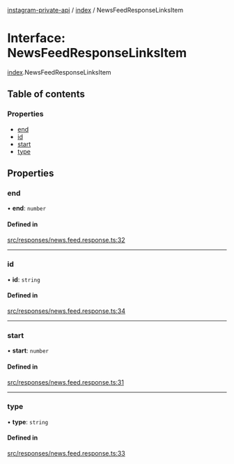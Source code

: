 [instagram-private-api](../../README.md) / [index](../../modules/index.md) / NewsFeedResponseLinksItem

# Interface: NewsFeedResponseLinksItem

[index](../../modules/index.md).NewsFeedResponseLinksItem

## Table of contents

### Properties

- [end](NewsFeedResponseLinksItem.md#end)
- [id](NewsFeedResponseLinksItem.md#id)
- [start](NewsFeedResponseLinksItem.md#start)
- [type](NewsFeedResponseLinksItem.md#type)

## Properties

### end

• **end**: `number`

#### Defined in

[src/responses/news.feed.response.ts:32](https://github.com/Nerixyz/instagram-private-api/blob/0e0721c/src/responses/news.feed.response.ts#L32)

___

### id

• **id**: `string`

#### Defined in

[src/responses/news.feed.response.ts:34](https://github.com/Nerixyz/instagram-private-api/blob/0e0721c/src/responses/news.feed.response.ts#L34)

___

### start

• **start**: `number`

#### Defined in

[src/responses/news.feed.response.ts:31](https://github.com/Nerixyz/instagram-private-api/blob/0e0721c/src/responses/news.feed.response.ts#L31)

___

### type

• **type**: `string`

#### Defined in

[src/responses/news.feed.response.ts:33](https://github.com/Nerixyz/instagram-private-api/blob/0e0721c/src/responses/news.feed.response.ts#L33)
